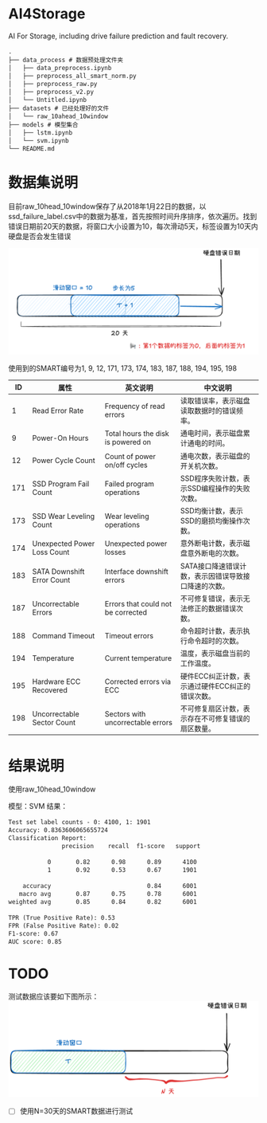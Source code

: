 # AI4Storage
AI For Storage, including drive failure prediction and fault recovery.

```
.
├── data_process # 数据预处理文件夹
│   ├── data_preprocess.ipynb
│   ├── preprocess_all_smart_norm.py
│   ├── preprocess_raw.py
│   ├── preprocess_v2.py
│   └── Untitled.ipynb
├── datasets # 已经处理好的文件
│   └── raw_10ahead_10window
├── models # 模型集合
│   ├── lstm.ipynb
│   └── svm.ipynb
└── README.md
```
# 数据集说明
目前raw_10head_10window保存了从2018年1月22日的数据，以ssd_failure_label.csv中的数据为基准，首先按照时间升序排序，依次遍历。找到错误日期前20天的数据，将窗口大小设置为10，每次滑动5天，标签设置为10天内硬盘是否会发生错误

![数据集说明](imgs/image.png "数据集说明")

使用到的SMART编号为1, 9, 12, 171, 173, 174, 183, 187, 188, 194, 195, 198

| ID   | 属性                        | 英文说明                           | 中文说明                                   |
|------|-----------------------------|-------------------------------------|------------------------------------------|
| 1    | Read Error Rate             | Frequency of read errors           | 读取错误率，表示磁盘读取数据时的错误频率。 |
| 9    | Power-On Hours              | Total hours the disk is powered on | 通电时间，表示磁盘累计通电的时间。         |
| 12   | Power Cycle Count           | Count of power on/off cycles       | 通电次数，表示磁盘的开关机次数。           |
| 171  | SSD Program Fail Count      | Failed program operations          | SSD程序失败计数，表示SSD编程操作的失败次数。|
| 173  | SSD Wear Leveling Count     | Wear leveling operations           | SSD均衡计数，表示SSD的磨损均衡操作次数。   |
| 174  | Unexpected Power Loss Count | Unexpected power losses            | 意外断电计数，表示磁盘意外断电的次数。     |
| 183  | SATA Downshift Error Count  | Interface downshift errors         | SATA接口降速错误计数，表示因错误导致接口降速的次数。 |
| 187  | Uncorrectable Errors        | Errors that could not be corrected | 不可修复错误，表示无法修正的数据错误次数。 |
| 188  | Command Timeout             | Timeout errors                     | 命令超时计数，表示执行命令超时的次数。     |
| 194  | Temperature                 | Current temperature                | 温度，表示磁盘当前的工作温度。             |
| 195  | Hardware ECC Recovered      | Corrected errors via ECC           | 硬件ECC纠正计数，表示通过硬件ECC纠正的错误次数。 |
| 198  | Uncorrectable Sector Count  | Sectors with uncorrectable errors  | 不可修复扇区计数，表示存在不可修复错误的扇区数量。 |

# 结果说明

使用raw_10head_10window

模型：SVM
结果：
```
Test set label counts - 0: 4100, 1: 1901
Accuracy: 0.8363606065655724
Classification Report:
               precision    recall  f1-score   support

           0       0.82      0.98      0.89      4100
           1       0.92      0.53      0.67      1901

    accuracy                           0.84      6001
   macro avg       0.87      0.75      0.78      6001
weighted avg       0.85      0.84      0.82      6001

TPR (True Positive Rate): 0.53
FPR (False Positive Rate): 0.02
F1-score: 0.67
AUC score: 0.85
```

TODO
===

测试数据应该要如下图所示：
![测试](./imgs/test_data.png)

- [ ] 使用N=30天的SMART数据进行测试

